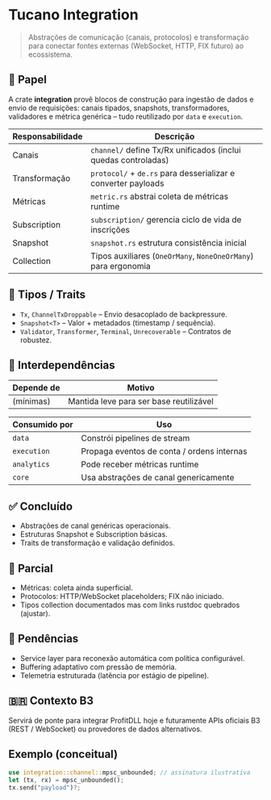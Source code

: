 # Tucano Integration

> Abstrações de comunicação (canais, protocolos) e transformação para conectar fontes externas (WebSocket, HTTP, FIX futuro) ao ecossistema.

## 🎯 Papel
A crate **integration** provê blocos de construção para ingestão de dados e envio de requisições: canais tipados, snapshots, transformadores, validadores e métrica genérica – tudo reutilizado por `data` e `execution`.

| Responsabilidade | Descrição |
|------------------|-----------|
| Canais | `channel/` define Tx/Rx unificados (inclui quedas controladas) |
| Transformação | `protocol/` + `de.rs` para desserializar e converter payloads |
| Métricas | `metric.rs` abstrai coleta de métricas runtime |
| Subscription | `subscription/` gerencia ciclo de vida de inscrições |
| Snapshot | `snapshot.rs` estrutura consistência inicial |
| Collection | Tipos auxiliares (`OneOrMany`, `NoneOneOrMany`) para ergonomia |

## 🔑 Tipos / Traits
- `Tx`, `ChannelTxDroppable` – Envio desacoplado de backpressure.
- `Snapshot<T>` – Valor + metadados (timestamp / sequência).
- `Validator`, `Transformer`, `Terminal`, `Unrecoverable` – Contratos de robustez.

## 🔗 Interdependências
| Depende de | Motivo |
|------------|-------|
| (mínimas) | Mantida leve para ser base reutilizável |

| Consumido por | Uso |
|---------------|-----|
| `data` | Constrói pipelines de stream |
| `execution` | Propaga eventos de conta / ordens internas |
| `analytics` | Pode receber métricas runtime |
| `core` | Usa abstrações de canal genericamente |

## ✅ Concluído
- Abstrações de canal genéricas operacionais.
- Estruturas Snapshot e Subscription básicas.
- Traits de transformação e validação definidos.

## 🧪 Parcial
- Métricas: coleta ainda superficial.
- Protocolos: HTTP/WebSocket placeholders; FIX não iniciado.
- Tipos collection documentados mas com links rustdoc quebrados (ajustar).

## 🚧 Pendências
- Service layer para reconexão automática com política configurável.
- Buffering adaptativo com pressão de memória.
- Telemetria estruturada (latência por estágio de pipeline).

## 🇧🇷 Contexto B3
Servirá de ponte para integrar ProfitDLL hoje e futuramente APIs oficiais B3 (REST / WebSocket) ou provedores de dados alternativos.

## Exemplo (conceitual)
```rust
use integration::channel::mpsc_unbounded; // assinatura ilustrativa
let (tx, rx) = mpsc_unbounded();
tx.send("payload")?;
```

